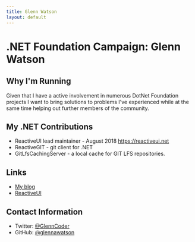 ```yaml
---
title: Glenn Watson
layout: default
---
```


# .NET Foundation Campaign: Glenn Watson

## Why I'm Running
Given that I have a active involvement in numerous DotNet Foundation projects I want to bring solutions to problems I've experienced while at the same time helping out further members of the community.

## My .NET Contributions
* ReactiveUI lead maintainer - August 2018 https://reactiveui.net
* ReactiveGIT - git client for .NET
* GitLfsCachingServer - a local cache for GIT LFS repositories.

## Links
* [My blog](https://glennwatson.net)
* [ReactiveUI](https://reactiveui.net)

## Contact Information
* Twitter: [@GlennCoder](https://twitter.com/GlennCoder)
* GitHub: [@glennawatson](https://github.com/glennawatson)
